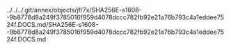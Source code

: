 ../../../.git/annex/objects/jf/7x/SHA256E-s1608--9b8778d8a249f3785016f959d4078dccc782fb92e21a76b793c4a1eddee7524f.DOCS.md/SHA256E-s1608--9b8778d8a249f3785016f959d4078dccc782fb92e21a76b793c4a1eddee7524f.DOCS.md
